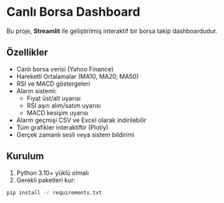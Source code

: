 # Canlı Borsa Dashboard

Bu proje, **Streamlit** ile geliştirilmiş interaktif bir borsa takip dashboardudur.  

## Özellikler
- Canlı borsa verisi (Yahoo Finance)
- Hareketli Ortalamalar (MA10, MA20, MA50)
- RSI ve MACD göstergeleri
- Alarm sistemi:
  - Fiyat üst/alt uyarısı
  - RSI aşırı alım/satım uyarısı
  - MACD kesişim uyarısı
- Alarm geçmişi CSV ve Excel olarak indirilebilir
- Tüm grafikler interaktiftir (Plotly)
- Gerçek zamanlı sesli veya sistem bildirimi

## Kurulum
1. Python 3.10+ yüklü olmalı
2. Gerekli paketleri kur:
```bash
pip install -r requirements.txt

